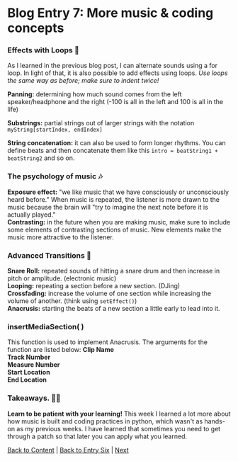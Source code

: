 # Blog Entry 7: More music & coding concepts

### Effects with Loops 🔁 
As I learned  in the previous blog post, I can alternate sounds using a for loop. In light of that, it is also possible to add effects using loops. *Use loops  the same way as before; make sure to indent  twice!*

**Panning:** determining how much sound comes from the left speaker/headphone and the right (-100 is all in the left and 100 is all in the life)

**Substrings:** partial strings out  of  larger strings with the notation `myString[startIndex, endIndex]`

**String concatenation:** it  can also be used to form longer rhythms. You can define beats  and then concatenate them like this `intro = beatString1 + beatString2` and so on. 

### The psychology of music 🎶
**Exposure effect:** "we like music that we have consciously or  unconsciously heard before." When music is repeated, the listener is more drawn to the music because the brain will "try to imagine the next note before it  is actually played." <br>
**Contrasting:** in the future when you are making music, make sure to include some elements of contrasting sections of music. New elements make the music more attractive to the listener. 

### Advanced Transitions 🌊
**Snare Roll:** repeated sounds of hitting a snare drum and then increase in pitch or amplitude. (electronic music)<br>
**Looping:** repeating a section before a new section. (DJing)<br>
**Crossfading:** increase the volume of one section while increasing the volume of another. (think using `setEffect()`)<br>
**Anacrusis:** starting the beats of a new section a little early to lead into it. <br>

### insertMediaSection( )
This function is used to implement Anacrusis. The  arguments for the function are listed below:
**Clip Name** <br>
**Track Number** <br>
**Measure Number** <br>
**Start Location** <br>
**End Location**<br>

### Takeaways. ✍🏽
**Learn to be patient with your learning!** This week I learned a lot more about how music is built and  coding  practices in python, which  wasn't as hands-on  as my previous weeks. I have learned that sometimes you need to get through a patch so that later you  can apply what you learned.  

[Back to Content](../README.md) 
|
[Back to Entry Six](entry-six.md)
|
[Next](entry-eight.md)


